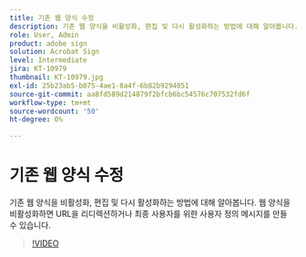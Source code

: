 ```yaml
---
title: 기존 웹 양식 수정
description: 기존 웹 양식을 비활성화, 편집 및 다시 활성화하는 방법에 대해 알아봅니다.
role: User, Admin
product: adobe sign
solution: Acrobat Sign
level: Intermediate
jira: KT-10979
thumbnail: KT-10979.jpg
exl-id: 25b23ab5-b075-4ae1-8a4f-6b82b9294051
source-git-commit: aa8fd589d214879f2bfcb6bc54576c707532fd6f
workflow-type: tm+mt
source-wordcount: '50'
ht-degree: 0%

---
```


# 기존 웹 양식 수정

기존 웹 양식을 비활성화, 편집 및 다시 활성화하는 방법에 대해 알아봅니다. 웹 양식을 비활성화하면 URL을 리디렉션하거나 최종 사용자를 위한 사용자 정의 메시지를 만들 수 있습니다.

>[!VIDEO](https://video.tv.adobe.com/v/346677?quality=12&learn=on&hidetitle=true)
